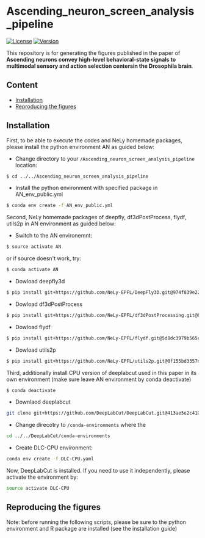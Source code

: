 # Ascending_neuron_screen_analysis_pipeline
[![License](https://img.shields.io/badge/License-Apache%202.0-blue.svg)](https://opensource.org/licenses/Apache-2.0)
[![Version](https://badge.fury.io/gh/tterb%2FHyde.svg)](https://badge.fury.io/gh/tterb%2FHyde)

This repository is for generating the figures published in the paper of **Ascending neurons convey high-level behavioral-state signals to multimodal sensory and action selection centersin the Drosophila brain**.





## Content
- [Installation](#installation)
- [Reproducing the figures](#reproducing-the-figures)

## Installation

First, to be able to execute the codes and NeLy homemade packages, please install the python environment AN as guided below:
- Change directory to your ```/Ascending_neuron_screen_analysis_pipeline``` location:
```bash
$ cd ../../Ascending_neuron_screen_analysis_pipeline
```
- Install the python environment with specified package in AN_env_public.yml
```bash
$ conda env create -f AN_env_public.yml
```

Second, NeLy homemade packages of deepfly, df3dPostProcess, flydf, utils2p in AN environment as guided below:

- Switch to the AN environemnt:
```bash
$ source activate AN
```
or if source doesn't work, try:
```bash
$ conda activate AN
```

- Dowload deepfly3d
```bash
$ pip install git+https://github.com/NeLy-EPFL/DeepFly3D.git@974f839e224a41e7c5774e2effddf8ff763da88a#egg=deepfly
```

- Dowload df3dPostProcess
```bash
$ pip install git+https://github.com/NeLy-EPFL/df3dPostProcessing.git@b6be9b0587db55023bb41858c6b49d4e11a98e9f#egg=df3dPostProcessing
```

- Dowload flydf
```bash
$ pip install git+https://github.com/NeLy-EPFL/flydf.git@5d8dc3979b565c87809c75022208623310d4ca82#egg=flydf
```

- Dowload utils2p
```bash
$ pip install git+https://github.com/NeLy-EPFL/utils2p.git@0f155bd3357d3fdf82e1e20605a6948d2a47fd75#egg=utils2p
```







Third, additionally install CPU version of deeplabcut used in this paper in its own environment (make sure leave AN environment by conda deactivate)
```bash
$ conda deactivate
```
- Downlaod deeplabcut
```bash
git clone git+https://github.com/DeepLabCut/DeepLabCut.git@413ae5e2c410fb9da3da26c333b6a9b87ab6c38f#egg=deeplabcut
```
- Change direcotry to ```/conda-environments``` where the 
```bash
cd ../../DeepLabCut/conda-environments
```
- Create DLC-CPU environment:
```bash
conda env create -f DLC-CPU.yaml
```

Now, DeepLabCut is installed.
If you need to use it independently, please activate the environment by:
```bash
source activate DLC-CPU
```





## Reproducing the figures

Note: before running the following scripts, please be sure to the python environment and R package are installed (see the installation guide)


